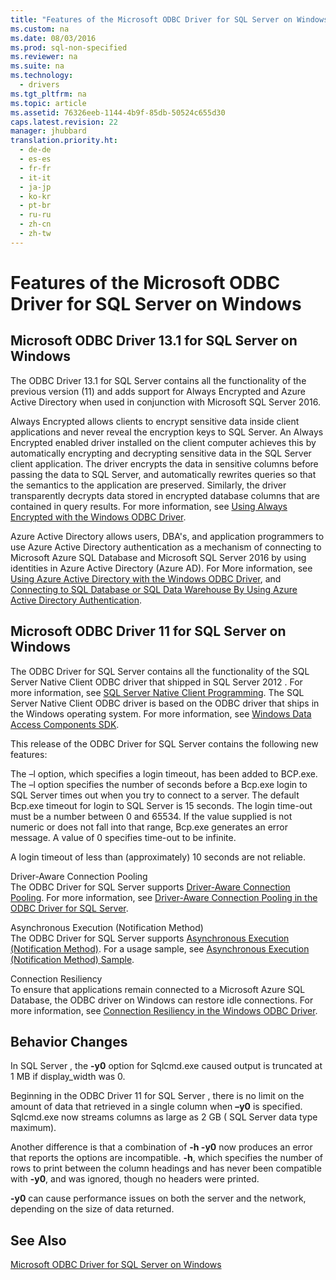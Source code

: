 ```yaml
---
title: "Features of the Microsoft ODBC Driver for SQL Server on Windows"
ms.custom: na
ms.date: 08/03/2016
ms.prod: sql-non-specified
ms.reviewer: na
ms.suite: na
ms.technology: 
  - drivers
ms.tgt_pltfrm: na
ms.topic: article
ms.assetid: 76326eeb-1144-4b9f-85db-50524c655d30
caps.latest.revision: 22
manager: jhubbard
translation.priority.ht: 
  - de-de
  - es-es
  - fr-fr
  - it-it
  - ja-jp
  - ko-kr
  - pt-br
  - ru-ru
  - zh-cn
  - zh-tw
---
```

# Features of the Microsoft ODBC Driver for SQL Server on Windows
    
## Microsoft ODBC Driver 13.1 for SQL Server on Windows  
 The ODBC Driver 13.1 for SQL Server contains all the functionality of the previous version (11) and adds support for Always Encrypted and Azure Active Directory when used in conjunction with Microsoft SQL Server 2016.  
  
 Always Encrypted allows clients to encrypt sensitive data inside client applications and never reveal the encryption keys to SQL Server. An Always Encrypted enabled driver installed on the client computer achieves this by automatically encrypting and decrypting sensitive data in the SQL Server client application. The driver encrypts the data in sensitive columns before passing the data to SQL Server, and automatically rewrites queries so that the semantics to the application are preserved. Similarly, the driver transparently decrypts data stored in encrypted database columns that are contained in query results. For more information, see [Using Always Encrypted with the Windows ODBC Driver](../content/Using-Always-Encrypted-with-the-Windows-ODBC-Driver.md).
 
 Azure Active Directory allows users, DBA's, and application programmers to use Azure Active Directory authentication as a mechanism of connecting to Microsoft Azure SQL Database and Microsoft SQL Server 2016 by using identities in Azure Active Directory (Azure AD). For More information, see [Using Azure Active Directory with the Windows ODBC Driver](../content/Using-Azure-Active-Directory-with-the-Windows-ODBC-Driver.md), and [Connecting to SQL Database or SQL Data Warehouse By Using Azure Active Directory Authentication](https://azure.microsoft.com/en-us/documentation/articles/sql-database-aad-authentication/).   
  
## Microsoft ODBC Driver 11 for SQL Server on Windows  
 The ODBC Driver for  SQL Server  contains all the functionality of the  SQL Server  Native Client ODBC driver that shipped in  SQL Server 2012 . For more information, see [SQL Server Native Client Programming](http://msdn.microsoft.com/library/ms130892.aspx). The  SQL Server  Native Client ODBC driver is based on the ODBC driver that ships in the Windows operating system. For more information, see [Windows Data Access Components SDK](http://msdn.microsoft.com/library/aa968814(VS.85).aspx).  
  
 This release of the ODBC Driver for  SQL Server  contains the following new features:  
  
 The –l option, which specifies a login timeout, has been added to BCP.exe.  
 The –l option specifies the number of seconds before a Bcp.exe login to  SQL Server  times out when you try to connect to a server. The default Bcp.exe timeout for login to  SQL Server  is 15 seconds. The login time-out must be a number between 0 and 65534. If the value supplied is not numeric or does not fall into that range, Bcp.exe generates an error message. A value of 0 specifies time-out to be infinite.  
  
 A login timeout of less than (approximately) 10 seconds are not reliable.  
  
 Driver-Aware Connection Pooling  
 The ODBC Driver for  SQL Server  supports [Driver-Aware Connection Pooling](http://msdn.microsoft.com/library/hh405031(VS.85).aspx). For more information, see [Driver-Aware Connection Pooling in the ODBC Driver for SQL Server](../content/Driver-Aware-Connection-Pooling-in-the-ODBC-Driver-for-SQL-Server.md).  
  
 Asynchronous Execution (Notification Method)  
 The ODBC Driver for  SQL Server  supports [Asynchronous Execution (Notification Method)](http://msdn.microsoft.com/library/hh405038(VS.85).aspx). For a usage sample, see [Asynchronous Execution &#40;Notification Method&#41; Sample](../content/Asynchronous-Execution--Notification-Method--Sample.md).  
  
 Connection Resiliency  
 To ensure that applications remain connected to a Microsoft Azure SQL Database, the ODBC driver on Windows can restore idle connections. For more information, see [Connection Resiliency in the Windows ODBC Driver](../content/Connection-Resiliency-in-the-Windows-ODBC-Driver.md).  
  
## Behavior Changes  
 In  SQL Server , the **-y0** option for Sqlcmd.exe caused output is truncated at 1 MB if display_width was 0.  
  
 Beginning in the ODBC Driver 11 for  SQL Server , there is no limit on the amount of data that retrieved in a single column when **–y0** is specified. Sqlcmd.exe now streams columns as large as 2 GB ( SQL Server  data type maximum).  
  
 Another difference is that a combination of **-h -y0** now produces an error that reports the options are incompatible. **-h**, which specifies the number of rows to print between the column headings and has never been compatible with **-y0**, and was ignored, though no headers were printed.  
  
 **-y0** can cause performance issues on both the server and the network, depending on the size of data returned.  
  
## See Also  
 [Microsoft ODBC Driver for SQL Server on Windows](../content/Microsoft-ODBC-Driver-for-SQL-Server-on-Windows.md)  
  
  